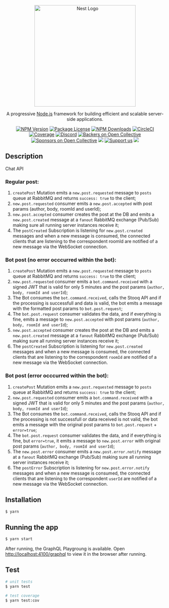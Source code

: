 <p align="center">
  <a href="http://nestjs.com/" target="blank"><img src="https://nestjs.com/img/logo_text.svg" width="320" alt="Nest Logo" /></a>
</p>

[circleci-image]: https://img.shields.io/circleci/build/github/nestjs/nest/master?token=abc123def456
[circleci-url]: https://circleci.com/gh/nestjs/nest

  <p align="center">A progressive <a href="http://nodejs.org" target="_blank">Node.js</a> framework for building efficient and scalable server-side applications.</p>
    <p align="center">
<a href="https://www.npmjs.com/~nestjscore" target="_blank"><img src="https://img.shields.io/npm/v/@nestjs/core.svg" alt="NPM Version" /></a>
<a href="https://www.npmjs.com/~nestjscore" target="_blank"><img src="https://img.shields.io/npm/l/@nestjs/core.svg" alt="Package License" /></a>
<a href="https://www.npmjs.com/~nestjscore" target="_blank"><img src="https://img.shields.io/npm/dm/@nestjs/common.svg" alt="NPM Downloads" /></a>
<a href="https://circleci.com/gh/nestjs/nest" target="_blank"><img src="https://img.shields.io/circleci/build/github/nestjs/nest/master" alt="CircleCI" /></a>
<a href="https://coveralls.io/github/nestjs/nest?branch=master" target="_blank"><img src="https://coveralls.io/repos/github/nestjs/nest/badge.svg?branch=master#9" alt="Coverage" /></a>
<a href="https://discord.gg/G7Qnnhy" target="_blank"><img src="https://img.shields.io/badge/discord-online-brightgreen.svg" alt="Discord"/></a>
<a href="https://opencollective.com/nest#backer" target="_blank"><img src="https://opencollective.com/nest/backers/badge.svg" alt="Backers on Open Collective" /></a>
<a href="https://opencollective.com/nest#sponsor" target="_blank"><img src="https://opencollective.com/nest/sponsors/badge.svg" alt="Sponsors on Open Collective" /></a>
  <a href="https://paypal.me/kamilmysliwiec" target="_blank"><img src="https://img.shields.io/badge/Donate-PayPal-ff3f59.svg"/></a>
    <a href="https://opencollective.com/nest#sponsor"  target="_blank"><img src="https://img.shields.io/badge/Support%20us-Open%20Collective-41B883.svg" alt="Support us"></a>
  <a href="https://twitter.com/nestframework" target="_blank"><img src="https://img.shields.io/twitter/follow/nestframework.svg?style=social&label=Follow"></a>
</p>

## Description

Chat API

### Regular post:

1. `createPost` Mutation emits a `new.post.requested` message to `posts` queue at RabbitMQ and returns `success: true` to the client;
2. `new.post.requested` consumer emits a `new.post.accepted` with post params (author, body, roomId and userId);
3. `new.post.accepted` consumer creates the post at the DB and emits a `new.post.created` message at a `fanout` RabbitMQ exchange (Pub/Sub) making sure all running server instances receive it;
4. The `postCreated` Subscription is listening for `new.post.created` messages and when a new message is consumed, the connected clients that are listening to the correspondent roomId are notified of a new message via the WebSocket connection.

### Bot post (no error occcurred within the bot):

1. `createPost` Mutation emits a `new.post.requested` message to `posts` queue at RabbitMQ and returns `success: true` to the client;
2. `new.post.requested` consumer emits a `bot.command.received` with a signed JWT that is valid for only 5 minutes and the post params (`author, body, roomId and userId`);
3. The Bot consumes the `bot.command.received`, calls the Stooq API and if the processing is successfull and data is valid, the bot emits a message with the formatted post params to `bot.post.request`;
4. The `bot.post.request` consumer validates the data, and if everything is fine, emits a message to `new.post.accepted` with post params (`author, body, roomId and userId`);
5. `new.post.accepted` consumer creates the post at the DB and emits a `new.post.created` message at a `fanout` RabbitMQ exchange (Pub/Sub) making sure all running server instances receive it;
6. The `postCreated` Subscription is listening for `new.post.created` messages and when a new message is consumed, the connected clients that are listening to the correspondent `roomId` are notified of a new message via the WebSocket connection.

### Bot post (error occcurred within the bot):

1. `createPost` Mutation emits a `new.post.requested` message to `posts` queue at RabbitMQ and returns `success: true` to the client;
2. `new.post.requested` consumer emits a `bot.command.received` with a signed JWT that is valid for only 5 minutes and the post params (`author, body, roomId and userId`);
3. The Bot consumes the `bot.command.received`, calls the Stooq API and if the processing is not successfull or data received is not valid, the bot emits a message with the original post params to `bot.post.request` + `error=true`;
4. The `bot.post.request` consumer validates the data, and if everything is fine, but `error=true`, it emits a message to `new.post.error` with original post params (`author, body, roomId and userId`);
5. The `new.post.error` consumer emits a `new.post.error.notify` message at a `fanout` RabbitMQ exchange (Pub/Sub) making sure all running server instances receive it;
6. The `postError` Subscription is listening for `new.post.error.notify` messages and when a new message is consumed, the connected clients that are listening to the correspondent `userId` are notified of a new message via the WebSocket connection.

## Installation

```bash
$ yarn
```

## Running the app

```bash
$ yarn start
```

After running, the GraphQL Playgroung is available. Open [http://localhost:4100/graphql](http://localhost:4100/graphql) to view it in the browser after running.

## Test

```bash
# unit tests
$ yarn test

# test coverage
$ yarn test:cov
```
